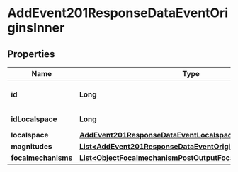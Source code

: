 

# AddEvent201ResponseDataEventOriginsInner


## Properties

| Name | Type | Description | Notes |
|------------ | ------------- | ------------- | -------------|
|**id** | **Long** | Unique incremental id | bigint(20) |  [optional] |
|**idLocalspace** | **Long** | Localspace Id | bigint(19) |  [optional] |
|**localspace** | [**AddEvent201ResponseDataEventLocalspace**](AddEvent201ResponseDataEventLocalspace.md) |  |  [optional] |
|**magnitudes** | [**List&lt;AddEvent201ResponseDataEventOriginsInnerAllOf&gt;**](AddEvent201ResponseDataEventOriginsInnerAllOf.md) |  |  [optional] |
|**focalmechanisms** | [**List&lt;ObjectFocalmechanismPostOutputFocalmechanismsInner&gt;**](ObjectFocalmechanismPostOutputFocalmechanismsInner.md) |  |  [optional] |



